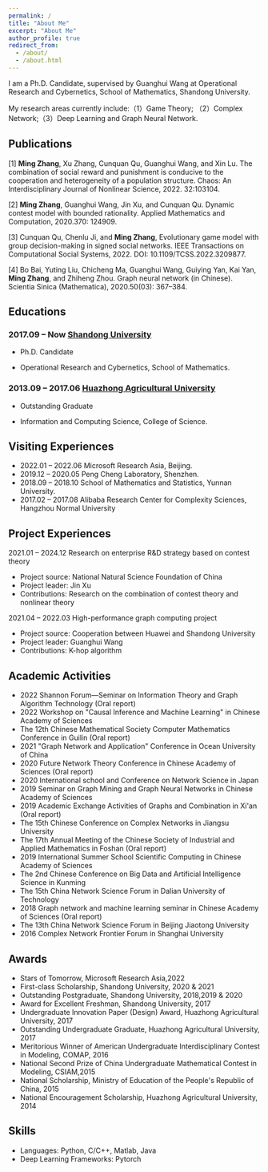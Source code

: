 ```yaml
---
permalink: /
title: "About Me"
excerpt: "About Me"
author_profile: true
redirect_from: 
  - /about/
  - /about.html
---
```


I am a Ph.D. Candidate, supervised by Guanghui Wang at  Operational Research and Cybernetics, School of Mathematics, Shandong University.

My research areas currently include:（1）Game Theory;
（2）Complex Network;（3）Deep Learning and Graph Neural Network.

## Publications

[1] **Ming Zhang**, Xu Zhang, Cunquan Qu, Guanghui Wang, and Xin Lu. The combination of social reward and   punishment is conducive to the cooperation and heterogeneity of a population structure. Chaos: An Interdisciplinary Journal of Nonlinear Science, 2022. 32:103104.

[2]   **Ming Zhang**, Guanghui Wang, Jin Xu, and Cunquan Qu. Dynamic contest model with bounded rationality. Applied Mathematics and Computation, 2020.370: 124909.

[3]   Cunquan Qu, Chenlu Ji, and **Ming Zhang**, Evolutionary game model with group decision-making in signed social networks. IEEE Transactions on Computational Social Systems, 2022. DOI: 10.1109/TCSS.2022.3209877.

[4]   Bo Bai, Yuting Liu, Chicheng Ma, Guanghui Wang, Guiying Yan, Kai Yan, **Ming Zhang**, and Zhiheng Zhou. Graph neural network (in Chinese). Scientia Sinica (Mathematica), 2020.50(03): 367–384.

<!-- [5]   Ming Zhang, Qi Meng, Deng Zhang, Yue Wang, Guanghui Wang, Zhiming Ma, Li Chen, and Tie-Yan Liu. Complex-valued neural operator assisted soliton identification.

[6]  Ming Zhang, Weina Xu, Cunquan Qu, Guanghui Wang, Yamir Moreno, Xiangrong Wang. Graph neural networks for predicting diffusion dynamics in networks.  -->




## Educations

<td align="left"><h3>
2017.09 – Now <a href="https://www.en.sdu.edu.cn/">Shandong University</a> </h3>
<ul>
<li><p>Ph.D. Candidate</p>
</li>
<li><p>Operational Research and Cybernetics, School of Mathematics. </p>
</li>
</ul>
</td>

<td align="left"><h3>
2013.09 – 2017.06 <a href="http://www.hzau.edu.cn/"> Huazhong Agricultural University</a> </h3>
<ul>
<li><p>Outstanding Graduate</p>
</li>
<li><p>Information and Computing Science, College of Science.</p>
</li>
</ul>
</td>



## Visiting Experiences

<ul>
<li>
2022.01 – 2022.06          Microsoft Research Asia, Beijing. 
</li>

<li>
2019.12 – 2020.05          Peng Cheng Laboratory, Shenzhen.
</li>

<li>
2018.09 – 2018.10          School of Mathematics and Statistics, Yunnan University.
</li>

<li>
2017.02 – 2017.08          Alibaba Research Center for Complexity Sciences, Hangzhou Normal University
</li>

</ul>

## Project Experiences

<td align="left">
2021.01 – 2024.12     Research on enterprise R&D strategy based on contest theory
<ul>
<li>
Project source: National Natural Science Foundation of China
</li>
<li>
Project leader: Jin Xu
</li>
<li>
Contributions: Research on the combination of contest theory and nonlinear theory
</li>
</ul>
</td>
<td align="left">
2021.04 – 2022.03     High-performance graph computing project
<ul>
<li>
Project source: Cooperation between Huawei and Shandong University
</li>
<li>
Project leader: Guanghui Wang
</li>
<li>
Contributions: K-hop algorithm
</li>
</ul>
</td>

## Academic Activities

<ul>
<li>2022 Shannon Forum—Seminar on Information Theory and Graph Algorithm Technology (Oral report)
</li><li>2022 Workshop on "Causal Inference and Machine Learning" in Chinese Academy of Sciences
</li><li>The 12th Chinese Mathematical Society Computer Mathematics Conference in Guilin (Oral report)
</li><li>2021 "Graph Network and Application" Conference in Ocean University of China
</li><li>2020 Future Network Theory Conference in Chinese Academy of Sciences (Oral report)
</li><li>2020 International school and Conference on Network Science in Japan
</li><li>2019 Seminar on Graph Mining and Graph Neural Networks in Chinese Academy of Sciences
</li><li>2019 Academic Exchange Activities of Graphs and Combination in Xi'an (Oral report) 
</li><li>The 15th Chinese Conference on Complex Networks in Jiangsu University
</li><li>The 17th Annual Meeting of the Chinese Society of Industrial and Applied Mathematics in Foshan (Oral report)
</li><li>2019 International Summer School Scientific Computing in Chinese Academy of Sciences
</li><li>The 2nd Chinese Conference on Big Data and Artificial Intelligence Science in Kunming
</li><li>The 15th China Network Science Forum in Dalian University of Technology
</li><li>2018 Graph network and machine learning seminar in Chinese Academy of Sciences (Oral report)
</li><li>The 13th China Network Science Forum in Beijing Jiaotong University
</li>
<li>
2016 Complex Network Frontier Forum in Shanghai University
</li>
</ul>


## Awards

<ul>
<li>Stars of Tomorrow, Microsoft Research Asia,2022
</li>
<li>First-class Scholarship, Shandong University, 2020 & 2021
</li><li>Outstanding Postgraduate, Shandong University, 2018,2019 & 2020
</li><li>Award for Excellent Freshman, Shandong University, 2017
</li><li>Undergraduate Innovation Paper (Design) Award, Huazhong Agricultural University, 2017
</li><li>Outstanding Undergraduate Graduate, Huazhong Agricultural University, 2017
</li><li>Meritorious Winner of American Undergraduate Interdisciplinary Contest in Modeling, COMAP, 2016
</li><li>National Second Prize of China Undergraduate Mathematical Contest in Modeling, CSIAM,2015
</li><li>National Scholarship, Ministry of Education of the People's Republic of China, 2015
</li><li>National Encouragement Scholarship, Huazhong Agricultural University, 2014
</li>
</ul>

## Skills

<ul>
<li>
Languages: Python, C/C++, Matlab, Java
</li>
<li>
Deep Learning Frameworks: Pytorch
</li>
</ul>
